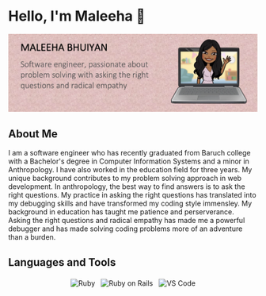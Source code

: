 <link href="style.css" rel="stylesheet"></link>

<div class="header" markdown="1">
    <h1 class="greeting" markdown="1">Hello, I'm Maleeha 👋</h1>
    <img src="header.png">
</div>

<div class="about-my" markdown="1">
    <h2>About Me</h2>
    I am a software engineer who has recently graduated from Baruch college with a Bachelor's degree in Computer Information Systems and a minor in Anthropology. I have also worked in the education field for three years. My unique background contributes to my problem solving approach in web development. In anthropology, the best way to find answers is to ask the right questions. My practice in asking the right questions has translated into my debugging skills and have transformed my coding style immensley. My background in education has taught me patience and perserverance. Asking the right questions and radical empathy has made me a powerful debugger and has made solving coding problems more of an adventure than a burden. 
</div>

<div class="lang" markdown="1">
    <h2>Languages and Tools</h2>
    <p align="center">
    <img src="https://www.ruby-lang.org/images/header-ruby-logo.png" alt="Ruby" height="40" style="vertical-align:top; margin:4px">
    <img src="https://rubyonrails.org/images/rails-logo.svg" alt="Ruby on Rails" height="40" style="vertical-align:top; margin:4px">
    <img src="" alt="VS Code" height="40" style="vertical-align:top; margin:4px">
</p>
</div>






<!--
**MaleehaBhuiyan/MaleehaBhuiyan** is a ✨ _special_ ✨ repository because its `README.md` (this file) appears on your GitHub profile.

Here are some ideas to get you started:

- 🔭 I’m currently working on ...
- 🌱 I’m currently learning ...
- 👯 I’m looking to collaborate on ...
- 🤔 I’m looking for help with ...
- 💬 Ask me about ...
- 📫 How to reach me: ...
- 😄 Pronouns: ...
- ⚡ Fun fact: ...
-->
